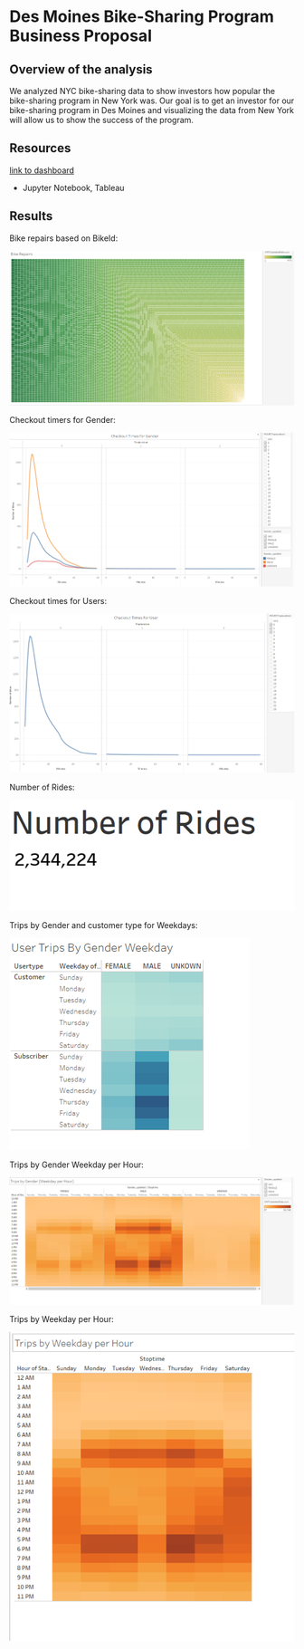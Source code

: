 # Des Moines Bike-Sharing Program Business Proposal

## Overview of the analysis
We analyzed NYC bike-sharing data to show investors how popular the bike-sharing program in New York was. Our goal is to get an investor for our bike-sharing program in Des Moines and visualizing the data from New York will allow us to show the success of the program. 

## Resources 

[link to dashboard](https://public.tableau.com/app/profile/nick.foley3714/viz/NYC_Citibike_Challenge_16583692639070/TheStoryofNYCData?publish=yes)

-	Jupyter Notebook, Tableau  
## Results
Bike repairs based on BikeId: 

![Bike-repairs](https://github.com/NickFoley47/Bikesharing/blob/main/pics/Bike-repairs.PNG)

Checkout timers for Gender: 

![Checkout-gender](https://github.com/NickFoley47/Bikesharing/blob/main/pics/Checkout-gender.PNG)

Checkout times for Users:

![Checkout-user](https://github.com/NickFoley47/Bikesharing/blob/main/pics/Checkout-user.PNG) 

Number of Rides:

![Num-rides]( https://github.com/NickFoley47/Bikesharing/blob/main/pics/Num-rides.PNG)

Trips by Gender and customer type for Weekdays:

![trips-customer-type]( https://github.com/NickFoley47/Bikesharing/blob/main/pics/trips-customer-type.PNG)

Trips by Gender Weekday per Hour: 

![trips-gender]( https://github.com/NickFoley47/Bikesharing/blob/main/pics/trips-gender.PNG)

Trips by Weekday per Hour:

![trips-weekday](https://github.com/NickFoley47/Bikesharing/blob/main/pics/trips-weekday.PNG)
